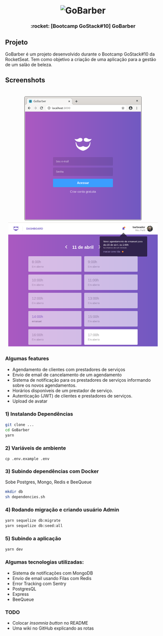 <h1 align="center">
  <img alt="GoBarber" title="GoBarber" src="https://camo.githubusercontent.com/8c13dc2618dbd7f76d1d574350b98fdee1335ce5/68747470733a2f2f726f636b6574736561742d63646e2e73332d73612d656173742d312e616d617a6f6e6177732e636f6d2f626f6f7463616d702d6865616465722e706e67" width="123px" />
</h1>


<h3 align="center">
  :rocket: [Bootcamp GoStack#10] GoBarber
</h3>

## Projeto
GoBarber é um projeto desenvolvido durante o Bootcamp GoStack#10 da RocketSeat. Tem como objetivo a criação de uma aplicação para a gestão de um salão de beleza.

## Screenshots
<h1 align="center">
  <img src=".github/login.png" height="400px" />
  <img src=".github/agendamentos.png" height="400px" />
</h1>

### Algumas __features__
* Agendamento de clientes com prestadores de serviços
* Envio de email de cancelamento de um agendamento
* Sistema de notificação para os prestadores de serviços informando sobre os novos agendamentos.
* Horários disponíveis de um prestador de serviço.
* Autenticação (JWT) de clientes e prestadores de serviços.
* Upload de avatar

### 1) Instalando Dependências
```sh
git clone ...
cd GoBarber
yarn
```

### 2) Variáveis de ambiente
```
cp .env.example .env
```

### 3) Subindo dependências com Docker
Sobe Postgres, Mongo, Redis e BeeQueue
```sh
mkdir db
sh dependencies.sh
```

### 4) Rodando migração e criando usuário Admin
```sh
yarn sequelize db:migrate
yarn sequelize db:seed:all
```

### 5) Subindo a aplicação
```sh
yarn dev
```

### Algumas tecnologias utilizadas:
* Sistema de notificações com MongoDB
* Envio de email usando Filas com Redis
* Error Tracking com Sentry
* PostgresQL
* Express
* BeeQueue

### TODO
* Colocar _insomnia button_ no README
* Uma wiki no GitHub explicando as rotas
